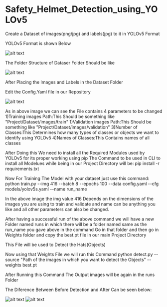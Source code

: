 # Safety_Helmet_Detection_using_YOLOv5

Create a Dataset of images(png/jpg) and labels(jpg) to it in YOLOv5 Format

YOLOv5 Format is shown Below

![alt text](https://user-images.githubusercontent.com/47482315/131216020-6ddb2d6f-82c7-4966-b6fa-101c582be7f3.png)

The Folder Structure of Dataser Folder Should be like

![alt text](https://user-images.githubusercontent.com/47482315/131216714-6c11e325-808f-4917-9d65-7f267ec78ebe.png)

After Placing the Images and Labels in the Dataset Folder

Edit the Config.Yaml file in our Repository

![alt text](https://user-images.githubusercontent.com/47482315/131216143-13c960b5-838c-426f-b038-21d6fd45e11f.png)

As in above image we can see the File contains 4 parameters to be changed 
1)Training images Path:This Should be something like "Project/Dataset/images/train"
1)Validation images Path:This Should be something like "Project/Dataset/images/validation"
3)Number of Classes:This Determines how many types of classes or objects we want to identify using YOLOv5
4)Names of Classes:This Contains names of all classes

After Doing this We need to install all the Required Modules used by YOLOv5 for its proper working using pip
The Command to be used in CLI to install all Modelues while being in our Project Directory will be: pip install -r requirements.txt

Now For Training The Model with your dataset just use this command:
python train.py --img 416 --batch 8 --epochs 100 --data config.yaml --cfg models/yolov5s.yaml --name run_name

In the above image the img value 416 Depends on the dimensions of the images you are using to train and validate and name can be anything you like and all other
parameters can also be changed.

After having a successful run of the above command we will have a new Folder named runs in which there will be a folder named same as the run_name you gave above in the command
Go in that folder and then go in Weights folder and copy the best.pt file in our main Project Directory

This File will be used to Detect the Hats(Objects)

Now using that Weights File we will run this Command
python detect.py --source "Path of the images in which you want to detect the Objects"  --weights best.pt

After Running this Command The Output images will be again in the runs Folder

The Diference Between Before Detection and After Can be seen below:


![alt text](https://user-images.githubusercontent.com/47482315/131216590-bc881704-c599-4295-b60a-191fa65af33b.png)
![alt text](https://user-images.githubusercontent.com/47482315/131216617-065dd4d6-db68-4fec-8d7a-c0a2c2ce9c44.png)

